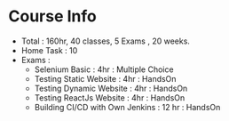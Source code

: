 # Course Info
- Total : 160hr, 40 classes, 5 Exams , 20 weeks.
- Home Task : 10
- Exams :
    - Selenium Basic : 4hr : Multiple Choice
    - Testing Static Website : 4hr : HandsOn
    - Testing Dynamic Website : 4hr : HandsOn
    - Testing ReactJs Website : 4hr : HandsOn
    - Building CI/CD with Own Jenkins : 12 hr : HandsOn